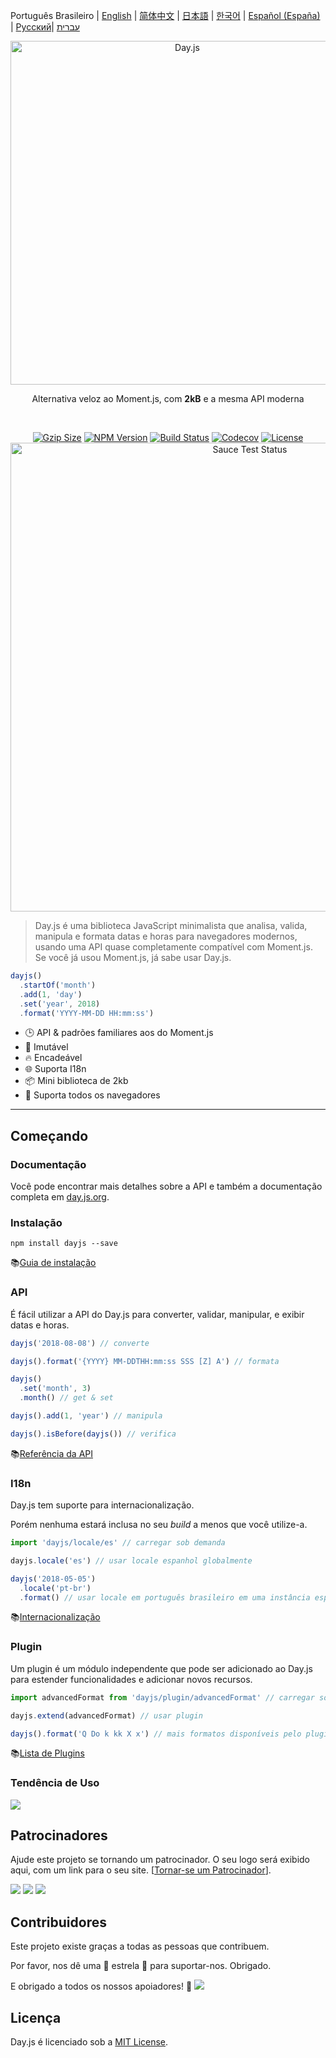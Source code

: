 Português Brasileiro | [English](../../README.md) | [简体中文](../zh-cn/README.zh-CN.md) | [日本語](../ja/README-ja.md) | [한국어](../ko/README-ko.md) | [Español (España)](../es-es/README-es-es.md) | [Русский](../ru/README-ru.md)| [עברית](./docs/he/README-he.md)

<p align="center"><a href="https://day.js.org/" target="_blank" rel="noopener noreferrer"><img width="550"
                                                                             src="https://user-images.githubusercontent.com/17680888/39081119-3057bbe2-456e-11e8-862c-646133ad4b43.png"
                                                                             alt="Day.js"></a></p>
<p align="center">Alternativa veloz ao Moment.js, com <b>2kB</b> e a mesma API moderna</p>
<br>
<p align="center">
    <a href="https://unpkg.com/dayjs/dayjs.min.js"><img
            src="https://img.badgesize.io/https://unpkg.com/dayjs/dayjs.min.js?compression=gzip&style=flat-square"
            alt="Gzip Size"></a>
    <a href="https://www.npmjs.com/package/dayjs"><img src="https://img.shields.io/npm/v/dayjs.svg?style=flat-square"
                                                       alt="NPM Version"></a>
    <a href="https://github.com/iamkun/dayjs/actions/workflows/check.yml"><img
            src="https://img.shields.io/github/actions/workflow/status/iamkun/dayjs/check.yml?style=flat-square" alt="Build Status"></a>
    <a href="https://codecov.io/gh/iamkun/dayjs"><img
            src="https://img.shields.io/codecov/c/github/iamkun/dayjs/master.svg?style=flat-square" alt="Codecov"></a>
    <a href="https://github.com/iamkun/dayjs/blob/master/LICENSE"><img
            src="https://img.shields.io/npm/l/dayjs.svg?style=flat-square" alt="License"></a>
    <br>
    <a href="https://saucelabs.com/u/dayjs">
        <img width="750" src="https://user-images.githubusercontent.com/17680888/40040137-8e3323a6-584b-11e8-9dba-bbe577ee8a7b.png" alt="Sauce Test Status">
    </a>
</p>

> Day.js é uma biblioteca JavaScript minimalista que analisa, valida, manipula e formata datas e horas para navegadores modernos, usando uma API quase completamente compatível com Moment.js. Se você já usou Moment.js, já sabe usar Day.js.

```js
dayjs()
  .startOf('month')
  .add(1, 'day')
  .set('year', 2018)
  .format('YYYY-MM-DD HH:mm:ss')
```

- 🕒 API & padrões familiares aos do Moment.js
- 💪 Imutável
- 🔥 Encadeável
- 🌐 Suporta I18n
- 📦 Mini biblioteca de 2kb
- 👫 Suporta todos os navegadores

---

## Começando

### Documentação

Você pode encontrar mais detalhes sobre a API e também a documentação completa em [day.js.org](https://day.js.org/).

### Instalação

```console
npm install dayjs --save
```

📚[Guia de instalação](https://day.js.org/docs/en/installation/installation)

### API

É fácil utilizar a API do Day.js para converter, validar, manipular, e exibir datas e horas.

```javascript
dayjs('2018-08-08') // converte

dayjs().format('{YYYY} MM-DDTHH:mm:ss SSS [Z] A') // formata

dayjs()
  .set('month', 3)
  .month() // get & set

dayjs().add(1, 'year') // manipula

dayjs().isBefore(dayjs()) // verifica
```

📚[Referência da API](https://day.js.org/docs/en/parse/parse)

### I18n

Day.js tem suporte para internacionalização.

Porém nenhuma estará inclusa no seu _build_ a menos que você utilize-a.

```javascript
import 'dayjs/locale/es' // carregar sob demanda

dayjs.locale('es') // usar locale espanhol globalmente

dayjs('2018-05-05')
  .locale('pt-br')
  .format() // usar locale em português brasileiro em uma instância específica
```

📚[Internacionalização](https://day.js.org/docs/en/i18n/i18n)

### Plugin

Um plugin é um módulo independente que pode ser adicionado ao Day.js para estender funcionalidades e adicionar novos recursos.

```javascript
import advancedFormat from 'dayjs/plugin/advancedFormat' // carregar sob demanda

dayjs.extend(advancedFormat) // usar plugin

dayjs().format('Q Do k kk X x') // mais formatos disponíveis pelo plugin
```

📚[Lista de Plugins](https://day.js.org/docs/en/plugin/plugin)

### Tendência de Uso

<a href="https://npm-compare.com/moment,dayjs/#timeRange=THREE_YEARS" target="_blank">
  <img src="https://user-images.githubusercontent.com/3455798/270162667-c7bd2ebe-675e-45c6-a2c9-dc67f3b65d6e.png">
</a>

## Patrocinadores

Ajude este projeto se tornando um patrocinador. O seu logo será exibido aqui, com um link para o seu site. [[Tornar-se um Patrocinador](https://opencollective.com/dayjs#sponsor)].

<a href="https://opencollective.com/dayjs/sponsor/0/website" target="_blank"><img src="https://opencollective.com/dayjs/sponsor/0/avatar.svg"></a>
<a href="https://opencollective.com/dayjs/sponsor/1/website" target="_blank"><img src="https://opencollective.com/dayjs/sponsor/1/avatar.svg"></a>
<a href="https://opencollective.com/dayjs/sponsor/2/website" target="_blank"><img src="https://opencollective.com/dayjs/sponsor/2/avatar.svg"></a>

## Contribuidores

Este projeto existe graças a todas as pessoas que contribuem.

Por favor, nos dê uma 💖 estrela 💖 para suportar-nos. Obrigado.

E obrigado a todos os nossos apoiadores! 🙏
<a href="https://opencollective.com/dayjs#backers" target="_blank"><img src="https://opencollective.com/dayjs/contributors.svg?width=890" /></a>

## Licença

Day.js é licenciado sob a [MIT License](../../LICENSE).
